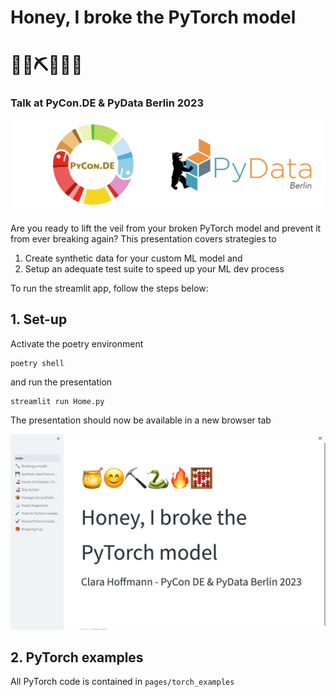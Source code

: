 # Honey, I broke the PyTorch model
# 🍯😊⛏️🐍🔥🧮
### Talk at PyCon.DE & PyData Berlin 2023

![alt text](pages/images/pycon_pydata_logo.png)

Are you ready to lift the veil from your broken PyTorch model and prevent it from
ever breaking again?
This presentation covers strategies to
1. Create synthetic data for your custom ML model and
2. Setup an adequate test suite to speed up your ML dev process

To run the streamlit app, follow the steps below:
## 1. Set-up

Activate the poetry environment
```
poetry shell
```

and run the presentation

```
streamlit run Home.py
```

The presentation should now be available in a new browser tab

![alt text](pages/images/streamlit_frontpage.png)


## 2. PyTorch examples
All PyTorch code is contained in ```pages/torch_examples```
